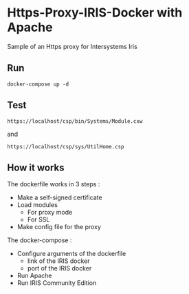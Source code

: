 # Https-Proxy-IRIS-Docker with Apache
Sample of an Https proxy for Intersystems Iris

## Run

```
docker-compose up -d
```

## Test

```
https://localhost/csp/bin/Systems/Module.cxw
```
and
```
https://localhost/csp/sys/UtilHome.csp
```
## How it works

The dockerfile works in 3 steps :
* Make a self-signed certificate
* Load modules
  * For proxy mode
  * For SSL
* Make config file for the proxy

The docker-compose :
* Configure arguments of the dockerfile
  * link of the IRIS docker
  * port of the IRIS docker
* Run Apache
* Run IRIS Community Edition
